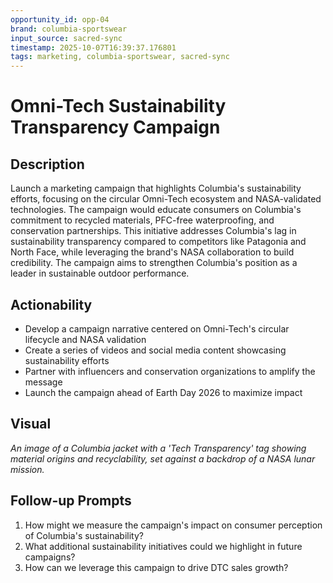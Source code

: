 ```yaml
---
opportunity_id: opp-04
brand: columbia-sportswear
input_source: sacred-sync
timestamp: 2025-10-07T16:39:37.176801
tags: marketing, columbia-sportswear, sacred-sync
---
```


# Omni-Tech Sustainability Transparency Campaign

## Description

Launch a marketing campaign that highlights Columbia's sustainability efforts, focusing on the circular Omni-Tech ecosystem and NASA-validated technologies. The campaign would educate consumers on Columbia's commitment to recycled materials, PFC-free waterproofing, and conservation partnerships. This initiative addresses Columbia's lag in sustainability transparency compared to competitors like Patagonia and North Face, while leveraging the brand's NASA collaboration to build credibility. The campaign aims to strengthen Columbia's position as a leader in sustainable outdoor performance.

## Actionability

- Develop a campaign narrative centered on Omni-Tech's circular lifecycle and NASA validation
- Create a series of videos and social media content showcasing sustainability efforts
- Partner with influencers and conservation organizations to amplify the message
- Launch the campaign ahead of Earth Day 2026 to maximize impact

## Visual

*An image of a Columbia jacket with a 'Tech Transparency' tag showing material origins and recyclability, set against a backdrop of a NASA lunar mission.*

## Follow-up Prompts

1. How might we measure the campaign's impact on consumer perception of Columbia's sustainability?
2. What additional sustainability initiatives could we highlight in future campaigns?
3. How can we leverage this campaign to drive DTC sales growth?
